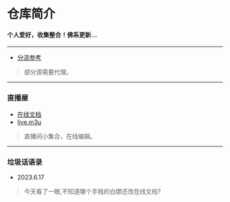 
# 仓库简介
#### 个人爱好，收集整合！佛系更新…
---
* [分流参考](https://raw.githubusercontent.com/YanG-1989/list/main/IPTV.list)  
>部分源需要代理。  
---
### 直播屋
* [在线文档](https://docs.qq.com/doc/DYnRUbHl6akRLUUJi)  
* [live.m3u](https://raw.githubusercontent.com/YanG-1989/m3u/main/live.m3u)  
>直播间小集合，在线编辑。  
---
### 垃圾话语录
* 2023.6.17
>今天看了一眼,不知道哪个手贱的白嫖还改在线文档?   


